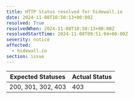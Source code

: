 ```yaml
---
title: HTTP Status resolved for hidewall.io
date: 2024-11-08T10:50:13+00:00Z
resolved: True
resolvedWhen: 2024-11-08T10:50:13+00:00Z
resolvedStartTime: 2024-11-08T09:51:04+00:00Z
severity: notice
affected:
  - hidewall.io
section: issue
---
```


| Expected Statuses | Actual Status  |
|-------------------|----------------|
| 200, 301, 302, 403 | 403 |
